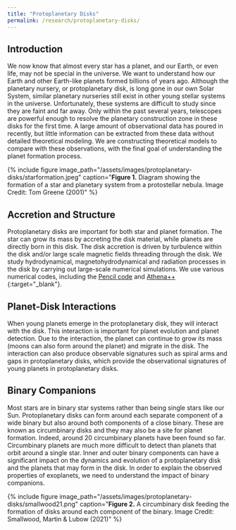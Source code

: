 ```yaml
---
title: "Protoplanetary Disks"
permalink: /research/protoplanetary-disks/
---
```

## Introduction
We now know that almost every star has a planet, and our Earth, or even life, may not be special in the universe.
We want to understand how our Earth and other Earth-like planets formed billions of years ago.
Although the planetary nursery, or protoplanetary disk, is long gone in our own Solar System, similar planetary nurseries still exist in other young stellar systems in the universe.
Unfortunately, these systems are difficult to study since they are faint and far away.
Only within the past several years, telescopes are powerful enough to resolve the planetary construction zone in these disks for the first time.
A large amount of observational data has poured in recently, but little information can be extracted from these data without detailed theoretical modeling.
We are constructing theoretical models to compare with these observations, with the final goal of understanding the planet formation process.

{% include figure image_path="/assets/images/protoplanetary-disks/starformation.jpeg" caption="**Figure 1.** Diagram showing the formation of a star and planetary system from a protostellar nebula. Image Credit: Tom Greene (2001)" %}


## Accretion and Structure
Protoplanetary disks are important for both star and planet formation.
The star can grow its mass by accreting the disk material, while planets are directly born in this disk.
The disk accretion is driven by turbulence within the disk and/or large scale magnetic fields threading through the disk.
We study hydrodynamical, magnetohydrodynamical and radiation processes in the disk by carrying out large-scale numerical simulations.
We use various numerical codes, including the [Pencil code](http://pencil-code.nordita.org/{:target="_blank"}) and [Athena++](https://www.athena-astro.app/){:target="_blank"}.


## Planet-Disk Interactions
When young planets emerge in the protoplanetary disk, they will interact with the disk.
This interaction is important for planet evolution and planet detection.
Due to the interaction, the planet can continue to grow its mass (moons can also form around the planet) and migrate in the disk.
The interaction can also produce observable signatures such as spiral arms and gaps in protoplanetary disks, which provide the observational signatures of young planets in protoplanetary disks.


## Binary Companions
Most stars are in binary star systems rather than being single stars like our Sun.
Protoplanetary disks can form around each separate component of a wide binary but also around both components of a close binary.
These are known as circumbinary disks and they may also be a site for planet formation.
Indeed, around 20 circumbinary planets have been found so far.
Circumbinary planets are much more difficult to detect than planets that orbit around a single star.
Inner and outer binary components can have a significant impact on the dynamics and evolution of a protoplanetary disk and the planets that may form in the disk.
In order to explain the observed properties of exoplanets, we need to understand the impact of binary companions.

{% include figure image_path="/assets/images/protoplanetary-disks/smallwood21.png" caption="**Figure 2.** A circumbinary disk feeding the formation of disks around each component of the binary. Image Credit: Smallwood, Martin & Lubow (2021)" %}
